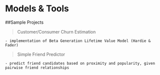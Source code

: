 # Models & Tools

##Sample Projects
> Customer/Consumer Churn Estimation

    - implementation of Beta Generation Lifetime Value Model (Hardie & Fader)

> Simple Friend Predictor

    - predict friend candidates based on proximity and popularity, given pairwise friend relationships
